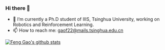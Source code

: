 ### Hi there 👋

<!--
**UltronAI/UltronAI** is a ✨ _special_ ✨ repository because its `README.md` (this file) appears on your GitHub profile.

Here are some ideas to get you started:

- 🔭 I’m currently working on Robotics and Reinforcement Learning
- 🌱 I’m currently learning ...
- 👯 I’m looking to collaborate on ...
- 🤔 I’m looking for help with ...
- 💬 Ask me about ...
- 📫 How to reach me: gaof22@mails.tsinghua.edu.cn
- 😄 Pronouns: ...
- ⚡ Fun fact: ...
-->

- 🔭 I’m currently a Ph.D student of IIIS, Tsinghua University, working on Robotics and Reinforcement Learning.
- 📫 How to reach me: gaof22@mails.tsinghua.edu.cn

[![Feng Gao's github stats](https://github-readme-stats.vercel.app/api?username=UltronAI)](https://github.com/anuraghazra/github-readme-stats)

